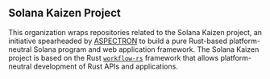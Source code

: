 ## Solana Kaizen Project

This organization wraps repositories related to the Solana Kaizen project, an initiative spearheaded by [ASPECTRON](https://aspectron.com) to build a pure Rust-based platform-neutral Solana program and web application framework.  The Solana Kaizen project is based on the Rust [`workflow-rs`](https://github.com/workflow-rs/workflow-rs) framework that allows platform-neutral development of Rust APIs and applications.


